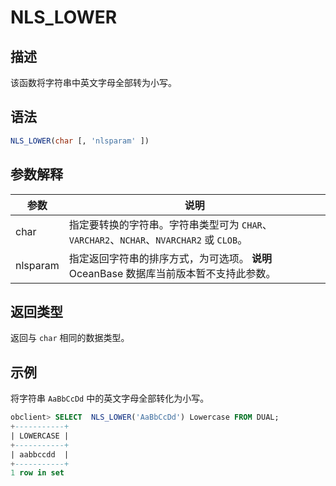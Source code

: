 NLS_LOWER 
==============================



描述 
-----------------------

该函数将字符串中英文字母全部转为小写。

语法 
-----------------------

```sql
NLS_LOWER(char [, 'nlsparam' ])
```



参数解释 
-------------------------



|    参数    |                                          说明                                          |
|----------|--------------------------------------------------------------------------------------|
| char     | 指定要转换的字符串。字符串类型可为 `CHAR`、`VARCHAR2`、`NCHAR`、`NVARCHAR2` 或 `CLOB`。                    |
| nlsparam | 指定返回字符串的排序方式，为可选项。 **说明**  OceanBase 数据库当前版本暂不支持此参数。 |



返回类型 
-------------------------

返回与 `char` 相同的数据类型。

示例 
-----------------------

将字符串 `AaBbCcDd` 中的英文字母全部转化为小写。

```sql
obclient> SELECT  NLS_LOWER('AaBbCcDd') Lowercase FROM DUAL;
+-----------+
| LOWERCASE |
+-----------+
| aabbccdd  |
+-----------+
1 row in set
```


